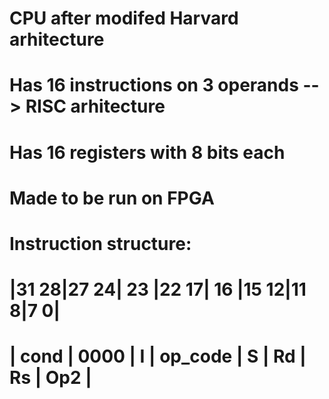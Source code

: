 # CPU after modifed Harvard arhitecture 
# Has 16 instructions on 3 operands --> RISC arhitecture
# Has 16 registers with 8 bits each
# Made to be run on FPGA
# Instruction structure:
# |31    28|27  24|  23 |22     17|  16 |15  12|11 8|7   0|
# |  cond  | 0000 |  I  | op_code |  S  |  Rd  | Rs | Op2 |
